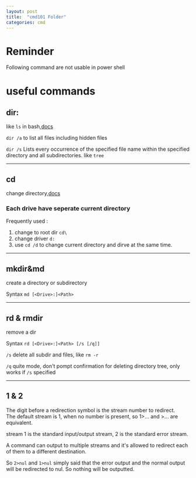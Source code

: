 ```yaml
---
layout: post
title:  "cmd101 Folder"
categories: cmd
---
```


# Reminder
Following command are not usable in power shell
# useful commands
## dir:  
like `ls` in bash,[docs](https://docs.microsoft.com/en-us/windows-server/administration/windows-commands/dir)

`dir /a` to list all files including hidden files

`dir /s` Lists every occurrence of the specified file name within the specified directory and all subdirectories. like `tree`
<hr>

## cd
change directory,[docs](
    https://docs.microsoft.com/en-us/windows-server/administration/windows-commands/cd
)


### Each drive have seperate current directory
Frequently used :
1.  change to root dir `cd\`
2.  change driver `d:`
3.  use `cd /d` to change current directory and dirve at the same time.
<hr>

## mkdir&md
create a directory or subdirectory

Syntax `md [<Drive>:]<Path>`
<hr>

## rd & rmdir
remove a dir

Syntax `rd [<Drive>:]<Path> [/s [/q]]`

`/s` delete all subdir and files, like `rm -r`

`/q` quite mode, don't pompt confirmation for deleting directory tree, only works if `/s` specified 


<hr>

## 1 & 2
The digit before a redirection symbol is the stream number to redirect.<br>
The default stream is 1, when no number is present, so 1>... and >... are equivalent.<br>

stream 1 is the standard input/output stream, 2 is the standard error stream.

A command can output to multiple streams and it's allowed to redirect each of them to a different destination.

So `2>nul` and `1>nul` simply said that the error output and the normal output will be redirected to nul. So nothing will be outputted.





